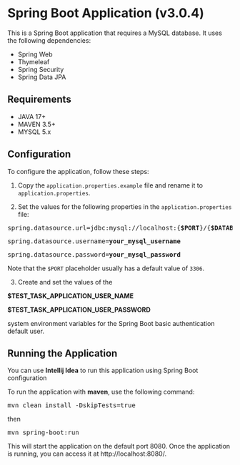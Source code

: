 # Spring Boot Application (v3.0.4)

This is a Spring Boot application that requires a MySQL database. It uses the following dependencies:

- Spring Web
- Thymeleaf
- Spring Security
- Spring Data JPA

## Requirements

- JAVA 17+
- MAVEN 3.5+
- MYSQL 5.x

## Configuration

To configure the application, follow these steps:

1. Copy the `application.properties.example` file and rename it to `application.properties`.

2. Set the values for the following properties in the `application.properties` file:

<pre>spring.datasource.url=jdbc:mysql://localhost:{<b>$PORT</b>}/{<b>$DATABASE_NAME_IN_LOWER_CASE</b>}?useSSL=false</pre>

<pre>spring.datasource.username=<b>your_mysql_username</b></pre>

<pre>spring.datasource.password=<b>your_mysql_password</b></pre>

Note that the `$PORT` placeholder usually has a default value of `3306`.

3. Create and set the values of the 

**$TEST_TASK_APPLICATION_USER_NAME** 

**$TEST_TASK_APPLICATION_USER_PASSWORD** 

system environment variables for the Spring Boot basic authentication default user.

## Running the Application

You can use **Intellij Idea** to run this application using Spring Boot configuration 

To run the application with **maven**, use the following command:
<pre>mvn clean install -DskipTests=true</pre>
then
<pre>mvn spring-boot:run</pre>
This will start the application on the default port 8080. Once the application is running, you can access it at http://localhost:8080/.
